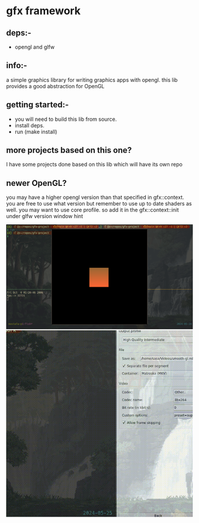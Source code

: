 # gfx framework
## deps:-
- opengl and glfw
## info:-
a simple graphics library for writing graphics apps with opengl. this lib provides a good abstraction for OpenGL
## getting started:- 
- you will need to build this lib from source.
- install deps.
- run (make install)
## more projects based on this one?
I have some projects done based on this lib which will have its own repo
## newer OpenGL?
you may have a higher opengl version than that specified in gfx::context.
you are free to use what version but remember to use up to date shaders as well.
you may want to use core profile. so add it in the gfx::context::init under glfw version window hint

![moving square](imgs/test.png)
![sample gif](imgs/smooth-square.gif)
